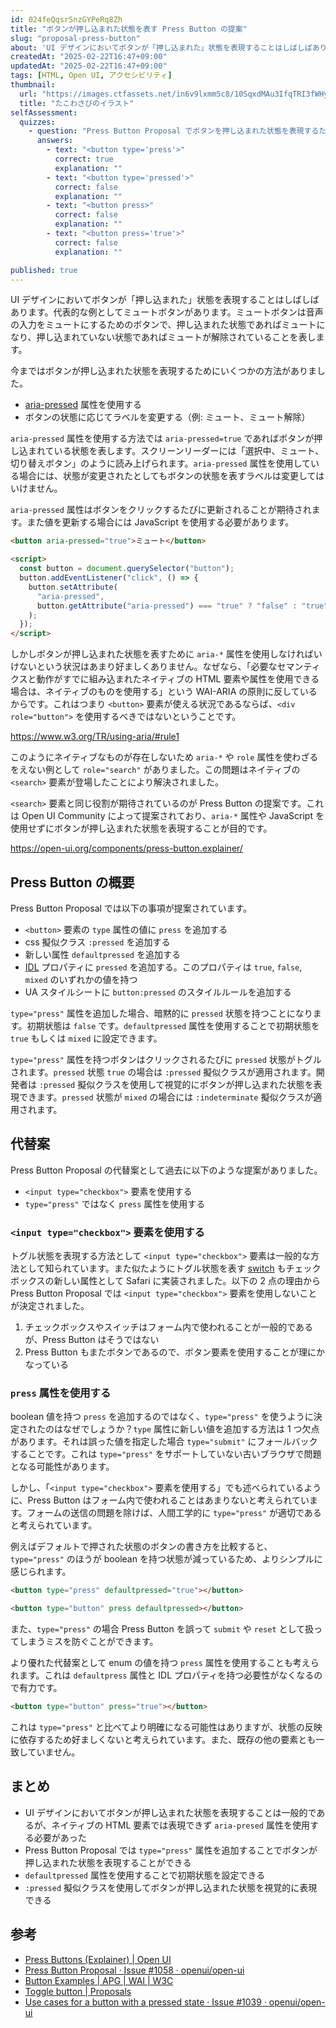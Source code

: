 ```yaml
---
id: 024feQqsrSnzGYPeRq8Zh
title: "ボタンが押し込まれた状態を表す Press Button の提案"
slug: "proposal-press-button"
about: 'UI デザインにおいてボタンが「押し込まれた」状態を表現することはしばしばあります。しかし、ネイティブの HTML 要素では表現できず `aria-pressed` 属性を使用する必要がありました。Press Button Proposal では `type="press"` 属性を追加することでボタンが押し込まれた状態を表現することが提案されています。'
createdAt: "2025-02-22T16:47+09:00"
updatedAt: "2025-02-22T16:47+09:00"
tags: [HTML, Open UI, アクセシビリティ]
thumbnail:
  url: "https://images.ctfassets.net/in6v9lxmm5c8/10SqxdMAu3IfqTRI3fWHyO/21cd23fd87afa920c8ceb5587ba2a15e/takowasabi_15883-768x630.png"
  title: "たこわさびのイラスト"
selfAssessment:
  quizzes:
    - question: "Press Button Proposal でボタンを押し込まれた状態を表現するために追加される属性は何か？"
      answers:
        - text: "<button type='press'>"
          correct: true
          explanation: ""
        - text: "<button type='pressed'>"
          correct: false
          explanation: ""
        - text: "<button press>"
          correct: false
          explanation: ""
        - text: "<button press='true'>"
          correct: false
          explanation: ""

published: true
---
```


UI デザインにおいてボタンが「押し込まれた」状態を表現することはしばしばあります。代表的な例としてミュートボタンがあります。ミュートボタンは音声の入力をミュートにするためのボタンで、押し込まれた状態であればミュートになり、押し込まれていない状態であればミュートが解除されていることを表します。

今まではボタンが押し込まれた状態を表現するためにいくつかの方法がありました。

- [aria-pressed](https://developer.mozilla.org/en-US/docs/Web/Accessibility/ARIA/Attributes/aria-pressed) 属性を使用する
- ボタンの状態に応じてラベルを変更する（例: ミュート、ミュート解除）

`aria-pressed` 属性を使用する方法では `aria-pressed=true` であればボタンが押し込まれている状態を表します。スクリーンリーダーには「選択中、ミュート、切り替えボタン」のように読み上げられます。`aria-pressed` 属性を使用している場合には、状態が変更されたとしてもボタンの状態を表すラベルは変更してはいけません。

`aria-pressed` 属性はボタンをクリックするたびに更新されることが期待されます。また値を更新する場合には JavaScript を使用する必要があります。

```html
<button aria-pressed="true">ミュート</button>

<script>
  const button = document.querySelector("button");
  button.addEventListener("click", () => {
    button.setAttribute(
      "aria-pressed",
      button.getAttribute("aria-pressed") === "true" ? "false" : "true",
    );
  });
</script>
```

しかしボタンが押し込まれた状態を表すために `aria-*` 属性を使用しなければいけないという状況はあまり好ましくありません。なぜなら、「必要なセマンティクスと動作がすでに組み込まれたネイティブの HTML 要素や属性を使用できる場合は、ネイティブのものを使用する」という WAI-ARIA の原則に反しているからです。これはつまり `<button>` 要素が使える状況であるならば、`<div role="button">` を使用するべきではないということです。

https://www.w3.org/TR/using-aria/#rule1

このようにネイティブなものが存在しないため `aria-*` や `role` 属性を使わざるをえない例として `role="search"` がありました。この問題はネイティブの `<search>` 要素が登場したことにより解決されました。

`<search>` 要素と同じ役割が期待されているのが Press Button の提案です。これは Open UI Community によって提案されており、`aria-*` 属性や JavaScript を使用せずにボタンが押し込まれた状態を表現することが目的です。

https://open-ui.org/components/press-button.explainer/

## Press Button の概要

Press Button Proposal では以下の事項が提案されています。

- `<button>` 要素の `type` 属性の値に `press` を追加する
- css 擬似クラス `:pressed` を追加する
- 新しい属性 `defaultpressed` を追加する
- [IDL](https://developer.mozilla.org/ja/docs/Glossary/IDL) プロパティに `pressed` を追加する。このプロパティは `true`, `false`, `mixed` のいずれかの値を持つ
- UA スタイルシートに `button:pressed` のスタイルルールを追加する

`type="press"` 属性を追加した場合、暗黙的に `pressed` 状態を持つことになります。初期状態は `false` です。`defaultpressed` 属性を使用することで初期状態を `true` もしくは `mixed` に設定できます。

`type="press"` 属性を持つボタンはクリックされるたびに `pressed` 状態がトグルされます。`pressed` 状態 `true` の場合は `:pressed` 擬似クラスが適用されます。開発者は `:pressed` 擬似クラスを使用して視覚的にボタンが押し込まれた状態を表現できます。`pressed` 状態が `mixed` の場合には `:indeterminate` 擬似クラスが適用されます。

## 代替案

Press Button Proposal の代替案として過去に以下のような提案がありました。

- `<input type="checkbox">` 要素を使用する
- `type="press"` ではなく `press` 属性を使用する

### `<input type="checkbox">` 要素を使用する

トグル状態を表現する方法として `<input type="checkbox">` 要素は一般的な方法として知られています。また似たようにトグル状態を表す
[switch](https://azukiazusa.dev/blog/input-type-checkbox-switch/) もチェックボックスの新しい属性として Safari に実装されました。以下の 2 点の理由から Press Button Proposal では `<input type="checkbox">` 要素を使用しないことが決定されました。

1. チェックボックスやスイッチはフォーム内で使われることが一般的であるが、Press Button はそうではない
2. Press Button もまたボタンであるので、ボタン要素を使用することが理にかなっている

### `press` 属性を使用する

boolean 値を持つ `press` を追加するのではなく、`type="press"` を使うように決定されたのはなぜでしょうか？`type` 属性に新しい値を追加する方法は 1 つ欠点があります。それは誤った値を指定した場合 `type="submit"` にフォールバックすることです。これは `type="press"` をサポートしていない古いブラウザで問題となる可能性があります。

しかし、「`<input type="checkbox">` 要素を使用する」でも述べられているように、Press Button はフォーム内で使われることはあまりないと考えられています。フォームの送信の問題を除けば、人間工学的に `type="press"` が適切であると考えられています。

例えばデフォルトで押された状態のボタンの書き方を比較すると、`type="press"` のほうが boolean を持つ状態が減っているため、よりシンプルに感じられます。

```html
<button type="press" defaultpressed="true"></button>

<button type="button" press defaultpressed></button>
```

また、`type="press"` の場合 Press Button を誤って `submit` や `reset` として扱ってしまうミスを防ぐことができます。

より優れた代替案として enum の値を持つ `press` 属性を使用することも考えられます。これは `defaultpress` 属性と IDL プロパティを持つ必要性がなくなるので有力です。

```html
<button type="button" press="true"></button>
```

これは `type="press"` と比べてより明確になる可能性はありますが、状態の反映に依存するため好ましくないと考えられています。また、既存の他の要素とも一致していません。

## まとめ

- UI デザインにおいてボタンが押し込まれた状態を表現することは一般的であるが、ネイティブの HTML 要素では表現できず `aria-presed` 属性を使用する必要があった
- Press Button Proposal では `type="press"` 属性を追加することでボタンが押し込まれた状態を表現することができる
- `defaultpressed` 属性を使用することで初期状態を設定できる
- `:pressed` 擬似クラスを使用してボタンが押し込まれた状態を視覚的に表現できる

## 参考

- [Press Buttons (Explainer) | Open UI](https://open-ui.org/components/press-button.explainer/)
- [Press Button Proposal · Issue #1058 · openui/open-ui](https://github.com/openui/open-ui/issues/1058)
- [Button Examples | APG | WAI | W3C](https://www.w3.org/WAI/ARIA/apg/patterns/button/examples/button/)
- [Toggle button | Proposals](https://muan.github.io/Proposals/#press-button)
- [Use cases for a button with a pressed state · Issue #1039 · openui/open-ui](https://github.com/openui/open-ui/issues/1039)
